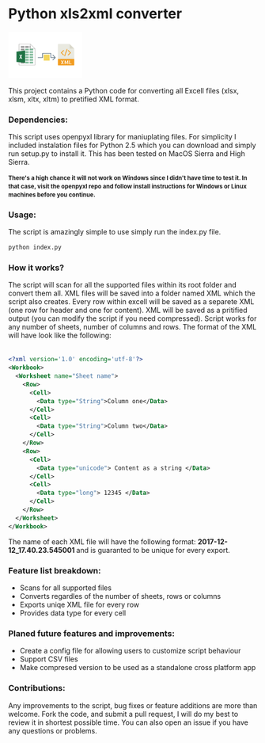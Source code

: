 # Python xls2xml converter

<img src="logo.png" width="150">

This project contains a Python code for converting all Excell files (xlsx, xlsm, xltx, xltm) to pretified XML format. 

### Dependencies:
This script uses openpyxl library for maniuplating files. For simplicity I included instalation files for Python 2.5 which you can download and simply run setup.py to install it. This has been tested on MacOS Sierra and High Sierra. <br>


<b> <small> There's a high chance it will not work on Windows since I didn't have time to test it. In that case, visit the openpyxl repo and follow install instructions for Windows or Linux machines before you continue. </small> </b> 

### Usage:

The script is amazingly simple to use simply run the index.py file.

```python
python index.py	
```

### How it works? 
The script will scan for all the supported files within its root folder and convert them all. XML files will be saved into a folder named XML which the script also creates. Every row within excell will be saved as a separete XML (one row for header and one for content). XML will be saved as a pritified output (you can modify the script if you need compressed). Script works for any number of sheets, number of columns and rows. The format of the XML will have look like the following: 

```xml

<?xml version='1.0' encoding='utf-8'?>
<Workbook>
  <Worksheet name="Sheet name">
    <Row>
      <Cell>
        <Data type="String">Column one</Data>
      </Cell>
      <Cell>
        <Data type="String">Column two</Data>
      </Cell>
    </Row>
    <Row>
      <Cell>
        <Data type="unicode"> Content as a string </Data>
      </Cell>
      <Cell>
        <Data type="long"> 12345 </Data>
      </Cell>
    </Row>
  </Worksheet>
</Workbook>

```
The name of each XML file will have the following format: <b> 2017-12-12_17.40.23.545001 </b>
and is guaranted to be unique for every export. 

### Feature list breakdown:

 * Scans for all supported files 
 * Converts regardles of the number of sheets, rows or columns 
 * Exports uniqe XML file for every row 
 * Provides data type for every cell 


### Planed future features and improvements:   

 * Create a config file for allowing users to customize script behaviour  
 * Support CSV files  
 * Make compresed version to be used as a standalone cross platform app 


### Contributions:

Any improvements to the script, bug fixes or feature additions are more than welcome. Fork the code, and submit a pull request, I will do my best to review it in shortest possible time. You can also open an issue if you have any questions or problems. 

